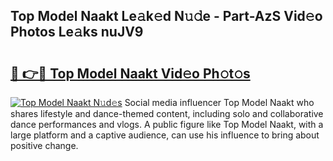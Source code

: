 ## Top Model Naakt Le𝚊k𝚎d N𝚞𝚍e - Part-AzS Vid𝚎o Photos Le𝚊ks nuJV9

# <h2><a href="http://fb13eo.evod.top/?m=Top+Model+Naakt">🔗 👉🔴 Top Model Naakt Vid𝚎o Ph𝚘t𝚘s</a></h2>

[![Top Model Naakt N𝚞d𝚎s](https://i.imgur.com/8V9OHl7.gif)](http://fb13eo.evod.top/?m=Top+Model+Naakt)
Social media influencer Top Model Naakt who shares lifestyle and dance-themed content, including solo and collaborative dance performances and vlogs. A public figure like Top Model Naakt, with a large platform and a captive audience, can use his influence to bring about positive change. 
